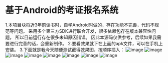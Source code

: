 # 基于Android的考证报名系统

1.本项目块将近3年前读书时，自学Android时做的，存在功能不完善，代码不规范等问题。
采用多个第三方SDK进行联合开发，很多依赖包存在版本兼容性问题，
所以目前运行存在很多未知原因错误。
因此本源码仅供参考，后续如果我需要进行完善的话，会重新制作。
2.要看效果就下在上面的apk文件，可以在手机上安装。
3.下面就是我今天随便测试截得效果图，按顺序插入：
![image](https://github.com/GuiZhouAndroid/SigupSystem/blob/master/Picture/1.jpg)
![image](https://github.com/GuiZhouAndroid/SigupSystem/blob/master/Picture/2.jpg)
![image](https://github.com/GuiZhouAndroid/SigupSystem/blob/master/Picture/3.jpg)
![image](https://github.com/GuiZhouAndroid/SigupSystem/blob/master/Picture/4.jpg)
![image](https://github.com/GuiZhouAndroid/SigupSystem/blob/master/Picture/5.jpg)
![image](https://github.com/GuiZhouAndroid/SigupSystem/blob/master/Picture/6.jpg)
![image](https://github.com/GuiZhouAndroid/SigupSystem/blob/master/Picture/7.jpg)
![image](https://github.com/GuiZhouAndroid/SigupSystem/blob/master/Picture/8.jpg)
